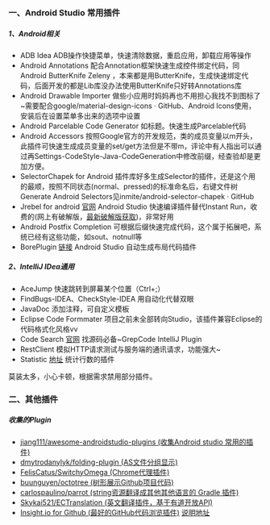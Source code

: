 ### 一、Android Studio 常用插件

##### 1、Android相关
* ADB Idea ADB操作快捷菜单，快速清除数据，重启应用，卸载应用等操作
* Android Annotations 配合Annotation框架快速生成控件绑定代码，同Android ButterKnife Zeleny ，本来都是用ButterKnife，生成快速绑定代码，后面开发的都是Lib库没办法使用ButterKnife只好转Annotations库
* Android Drawable Importer 做些小应用时妈妈再也不用担心我找不到图标了~需要配合google/material-design-icons · GitHub、Android Icons使用，安装后在设置菜单多出来的选项中设置
* Android Parcelable Code Generator 如标题。快速生成Parcelable代码
* Android Accessors 按照Google官方的开发规范，类的成员变量以m开头，此插件可快速生成成员变量的set/get方法但是不带m，评论中有人指出可以通过再Settings-CodeStyle-Java-CodeGeneration中修改前缀，经查验却是更加方便。
* SelectorChapek for Android 插件库好多生成Selector的插件，还是这个用的最顺，按照不同状态(normal、pressed)的标准命名后，右键文件树Generate Android Selectors见inmite/android-selector-chapek · GitHub
* Jrebel for android [官网](https://zeroturnaround.com/software/jrebel-for-android/) Android Studio 快速编译插件替代Instant Run，收费的(网上有破解版，[最新破解版获取](http://blog.lanyus.com/archives/179.html))，非常好用
* Android Postfix Completion 可根据后缀快速完成代码，这个属于拓展吧，系统已经有这些功能，如sout、notnull等
* BorePlugin [链接](https://github.com/boredream/BorePlugin) Android Studio 自动生成布局代码插件




##### 2、IntelliJ IDea通用
* AceJump 快速跳转到屏幕某个位置（Ctrl+;）<br>
* FindBugs-IDEA、CheckStyle-IDEA 用自动化代替双眼<br>
* JavaDoc 添加注释，可自定义模板<br>
* Eclipse Code Formmater 项目之前未全部转向Studio，该插件兼容Eclipse的代码格式化风格vv<br>
* Code Search [官网](http://GrepCode.com) 找源码必备~GrepCode IntelliJ Plugin<br>
* RestClient 模拟HTTP请求测试与服务端的通讯请求，功能强大~<br>
* Statistic [地址](http://plugins.jetbrains.com/plugin/?idea&id=4509)  统计行数的插件<br>


莫装太多，小心卡顿，根据需求禁用部分插件。



### 二、其他插件
##### 收集的Plugin
* [jiang111/awesome-androidstudio-plugins (收集Android studio 常用的插件)](https://github.com/jiang111/awesome-androidstudio-plugins)
* [dmytrodanylyk/folding-plugin (AS文件分组显示)](https://github.com/dmytrodanylyk/folding-plugin)
* [FelisCatus/SwitchyOmega (Chrome代理插件)](https://github.com/FelisCatus/SwitchyOmega)
* [buunguyen/octotree (树形展示Github项目代码)](https://github.com/buunguyen/octotree)
* [carlospaulino/parrot (string资源翻译成其他其他语言的 Gradle 插件)](https://github.com/carlospaulino/parrot)
* [Skykai521/ECTranslation (英文翻译插件，基于有道开放API)](https://github.com/Skykai521/ECTranslation)
* [Insight.io for Github (最好的GitHub代码浏览插件)](https://chrome.google.com/webstore/detail/insightio-for-github/pmhfgjjhhomfplgmbalncpcohgeijonh/) [<u>说明地址</u>](http://www.geeksense.cn/plugin/?utm_source=androidweekly.cn&utm_medium=website)
